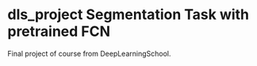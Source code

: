 # dls_project Segmentation Task with pretrained FCN
Final project of course from DeepLearningSchool.

